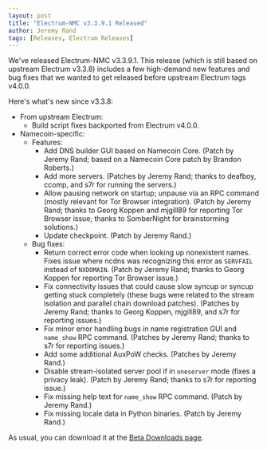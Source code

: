 ```yaml
---
layout: post
title: "Electrum-NMC v3.3.9.1 Released"
author: Jeremy Rand
tags: [Releases, Electrum Releases]
---
```


We've released Electrum-NMC v3.3.9.1.  This release (which is still based on upstream Electrum v3.3.8) includes a few high-demand new features and bug fixes that we wanted to get released before upstream Electrum tags v4.0.0.

Here's what's new since v3.3.8:

* From upstream Electrum:
    * Build script fixes backported from Electrum v4.0.0.
* Namecoin-specific:
    * Features:
        * Add DNS builder GUI based on Namecoin Core.  (Patch by Jeremy Rand; based on a Namecoin Core patch by Brandon Roberts.)
        * Add more servers.  (Patches by Jeremy Rand; thanks to deafboy, ccomp, and s7r for running the servers.)
        * Allow pausing network on startup; unpause via an RPC command (mostly relevant for Tor Browser integration).  (Patch by Jeremy Rand; thanks to Georg Koppen and mjgill89 for reporting Tor Browser issue; thanks to SomberNight for brainstorming solutions.)
        * Update checkpoint.  (Patch by Jeremy Rand.)
    * Bug fixes:
        * Return correct error code when looking up nonexistent names.  Fixes issue where ncdns was recognizing this error as `SERVFAIL` instead of `NXDOMAIN`.  (Patch by Jeremy Rand; thanks to Georg Koppen for reporting Tor Browser issue.)
        * Fix connectivity issues that could cause slow syncup or syncup getting stuck completely (these bugs were related to the stream isolation and parallel chain download patches).  (Patches by Jeremy Rand; thanks to Georg Koppen, mjgill89, and s7r for reporting issues.)
        * Fix minor error handling bugs in name registration GUI and `name_show` RPC command.  (Patches by Jeremy Rand; thanks to s7r for reporting issues.)
        * Add some additional AuxPoW checks.  (Patches by Jeremy Rand.)
        * Disable stream-isolated server pool if in `oneserver` mode (fixes a privacy leak).  (Patch by Jeremy Rand; thanks to s7r for reporting issue.)
        * Fix missing help text for `name_show` RPC command.  (Patch by Jeremy Rand.)
        * Fix missing locale data in Python binaries.  (Patch by Jeremy Rand.)

As usual, you can download it at the [Beta Downloads page]({{site.baseurl}}download/betas/#electrum-nmc).
